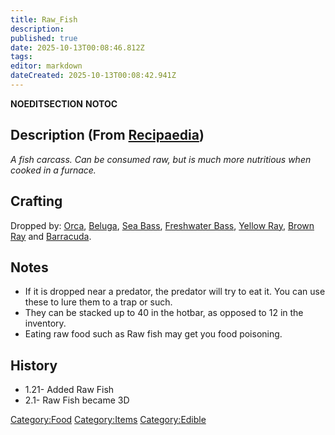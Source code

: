 ```yaml
---
title: Raw_Fish
description: 
published: true
date: 2025-10-13T00:08:46.812Z
tags: 
editor: markdown
dateCreated: 2025-10-13T00:08:42.941Z
---
```


__NOEDITSECTION__ __NOTOC__

## Description (From [Recipaedia](Recipaedia "wikilink"))

*A fish carcass. Can be consumed raw, but is much more nutritious when
cooked in a furnace.*

## Crafting

Dropped by: [Orca](Orca "wikilink"), [Beluga](Beluga "wikilink"), [Sea
Bass](Sea_Bass "wikilink"), [Freshwater
Bass](Freshwater_Bass "wikilink"), [Yellow Ray](Yellow_Ray "wikilink"),
[Brown Ray](Brown_Ray "wikilink") and [Barracuda](Barracuda "wikilink").

## Notes

  - If it is dropped near a predator, the predator will try to eat it.
    You can use these to lure them to a trap or such.
  - They can be stacked up to 40 in the hotbar, as opposed to 12 in the
    inventory.
  - Eating raw food such as Raw fish may get you food poisoning.

## History

  - 1.21- Added Raw Fish
  - 2.1- Raw Fish became 3D

[Category:Food](Category:Food "wikilink")
[Category:Items](Category:Items "wikilink")
[Category:Edible](Category:Edible "wikilink")